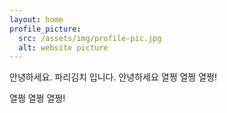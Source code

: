 ```yaml
---
layout: home
profile_picture:
  src: /assets/img/profile-pic.jpg
  alt: website picture
---
```


<p>
  안녕하세요. 
  파리김치 입니다. 
  안녕하세요
  열쩡 열쩡 열쩡!
  
  열쩡 열쩡 열쩡!
</p>

<p>
  
</p>

